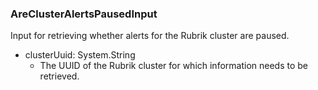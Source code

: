 ### AreClusterAlertsPausedInput
Input for retrieving whether alerts for the Rubrik cluster are paused.

- clusterUuid: System.String
  - The UUID of the Rubrik cluster for which information needs to be retrieved.
